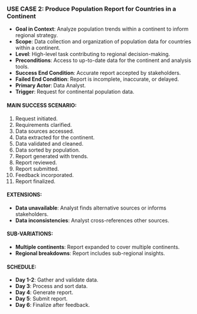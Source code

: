 ### **USE CASE 2: Produce Population Report for Countries in a Continent**

- **Goal in Context**: Analyze population trends within a continent to inform regional strategy.
- **Scope**: Data collection and organization of population data for countries within a continent.
- **Level**: High-level task contributing to regional decision-making.
- **Preconditions**: Access to up-to-date data for the continent and analysis tools.
- **Success End Condition**: Accurate report accepted by stakeholders.
- **Failed End Condition**: Report is incomplete, inaccurate, or delayed.
- **Primary Actor**: Data Analyst.
- **Trigger**: Request for continental population data.

#### **MAIN SUCCESS SCENARIO**:
1. Request initiated.
2. Requirements clarified.
3. Data sources accessed.
4. Data extracted for the continent.
5. Data validated and cleaned.
6. Data sorted by population.
7. Report generated with trends.
8. Report reviewed.
9. Report submitted.
10. Feedback incorporated.
11. Report finalized.

#### **EXTENSIONS**:
- **Data unavailable**: Analyst finds alternative sources or informs stakeholders.
- **Data inconsistencies**: Analyst cross-references other sources.

#### **SUB-VARIATIONS**:
- **Multiple continents**: Report expanded to cover multiple continents.
- **Regional breakdowns**: Report includes sub-regional insights.

#### **SCHEDULE**:
- **Day 1-2**: Gather and validate data.
- **Day 3**: Process and sort data.
- **Day 4**: Generate report.
- **Day 5**: Submit report.
- **Day 6**: Finalize after feedback.
